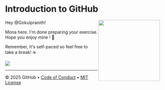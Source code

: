# Introduction to GitHub

<img src="https://octodex.github.com/images/Professortocat_v2.png" align="right" height="200px" />

Hey @Gokulpranith!

Mona here. I'm done preparing your exercise. Hope you enjoy    mine ! 💚

Remember, it's self-paced so feel free to take a break! ☕️

[![](https://img.shields.io/badge/Go%20to%20Exercise-%E2%86%92-1f883d?style=for-the-badge&logo=github&labelColor=197935)](https://github.com/Gokulpranith/mystart/issues/1)

---

&copy; 2025 GitHub &bull; [Code of Conduct](https://www.contributor-covenant.org/version/2/1/code_of_conduct/code_of_conduct.md) &bull; [MIT License](https://gh.io/mit)

